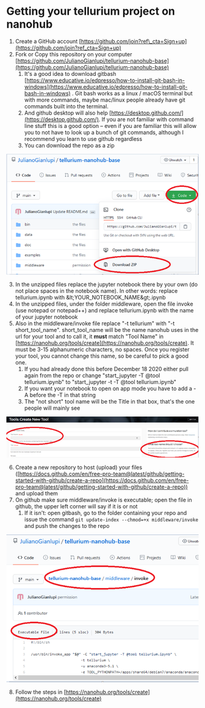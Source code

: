 # Getting your tellurium project on nanohub

1. Create a GitHub account [https://github.com/join?ref\_cta=Sign+up](https://github.com/join?ref_cta=Sign+up)
2. Fork or Copy this repository on your computer [https://github.com/JulianoGianlupi/tellurium-nanohub-base](https://github.com/JulianoGianlupi/tellurium-nanohub-base)
    1. It&#39;s a good idea to download gitbash [https://www.educative.io/edpresso/how-to-install-git-bash-in-windows](https://www.educative.io/edpresso/how-to-install-git-bash-in-windows) . Git bash works as a linux / macOS terminal but with more commands, maybe mac/linux people already have git commands built into the terminal.
    2. And github desktop will also help [https://desktop.github.com/](https://desktop.github.com/). If you are not familiar with command line stuff this is a good option – even if you are familiar this will allow you to not have to look up a bunch of git commands, although I recommend you learn to use github regardless
    3. You can download the repo as a zip

![](image1.png)

3. In the unzipped files replace the jupyter notebook there by your own (do not place spaces in the notebook name). In other words: replace tellurium.ipynb with \&lt;YOUR\_NOTEBOOK\_NAME\&gt;.ipynb
4. In the unzipped files, under the folder middleware, open the file invoke (use notepad or notepad++) and replace tellurium.ipynb with the name of your jupyter notebook
5. Also in the middleware/invoke file replace &quot;-t tellurium&quot; with &quot;-t short\_tool\_name&quot;. short\_tool\_name will be the name nanohub uses in the url for your tool and to call it, it **must** match &quot;Tool Name&quot; in [https://nanohub.org/tools/create](https://nanohub.org/tools/create). It must be 3-15 alphanumeric characters, no spaces. Once you register your tool, you cannot change this name, so be careful to pick a good one.
    1. If you had already done this before December 18 2020 either pull again from the repo or change &quot;start\_jupyter -T @tool tellurium.ipynb&quot; to &quot;start\_jupyter -t -T @tool tellurium.ipynb&quot;
    2. If you want your notebook to open on app mode you have to add a -A before the -T in that string
    3. The &quot;not short&quot; tool name will be the Title in that box, that&#39;s the one people will mainly see

![](image2.png)

6. Create a new repository to host (upload) your files ([https://docs.github.com/en/free-pro-team@latest/github/getting-started-with-github/create-a-repo](https://docs.github.com/en/free-pro-team@latest/github/getting-started-with-github/create-a-repo)) and upload them
7. On github make sure middleware/invoke is executable; open the file in github, the upper left corner will say if it is or not
    1. If it isn&#39;t: open gitbash, go to the folder containing your repo and issue the command ```git update-index --chmod=+x middleware/invoke``` and push the changes to the repo

![](image3.png)

8. Follow the steps in [https://nanohub.org/tools/create](https://nanohub.org/tools/create)
